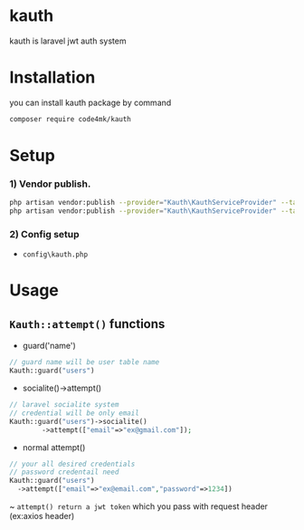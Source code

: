# kauth
kauth is laravel jwt auth system


# Installation
you can install kauth package by command
```bash
composer require code4mk/kauth
```
# Setup

### 1) Vendor publish.

```bash
php artisan vendor:publish --provider="Kauth\KauthServiceProvider" --tag=config
php artisan vendor:publish --provider="Kauth\KauthServiceProvider" --tag=migations
```
### 2) Config setup

* `config\kauth.php`

# Usage

## `Kauth::attempt()` functions

* guard('name')
```php
// guard name will be user table name
Kauth::guard("users")
```
* socialite()->attempt()
```php
// laravel socialite system
// credential will be only email
Kauth::guard("users")->socialite()
        ->attempt(["email"=>"ex@gmail.com"]);
```
* normal attempt()
```php
// your all desired credentials
// password credentail need
Kauth::guard("users")
  ->attempt(["email"=>"ex@email.com","password"=>1234])
```

~ `attempt() return a jwt token` which you pass with request header (ex:axios header)
